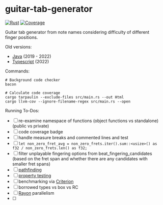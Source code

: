 # guitar-tab-generator

[![Rust](https://github.com/noahbaculi/guitar-tab-generator/actions/workflows/rust.yml/badge.svg)](https://github.com/noahbaculi/guitar-tab-generator/actions/workflows/rust.yml)
[![Coverage](https://codecov.io/gh/noahbaculi/guitar-tab-generator/branch/main/graph/badge.svg?token=BB01PPL4LF)](https://codecov.io/gh/noahbaculi/guitar-tab-generator)

Guitar tab generator from note names considering difficulty of different finger positions.

Old versions:

- [Java](https://github.com/noahbaculi/guitar-tab-generator_java) (2019 - 2022)
- [Typescript](https://github.com/noahbaculi/guitar-tab-generator_typescript) (2022)

Commands:

```shell
# Background code checker
bacon

# Calculate code coverage
cargo tarpaulin --exclude-files src/main.rs --out Html
cargo llvm-cov --ignore-filename-regex src/main.rs --open
```

Running To-Dos:

- [ ] re-examine namespace of functions (object functions vs standalone) (public vs private)
- [ ] code coverage badge
- [ ] handle measure breaks and commented lines and test
- [ ] `let non_zero_fret_avg = non_zero_frets.iter().sum::<usize>() as f32 / non_zero_frets.len() as f32;`
- [ ] filter unplayable fingering options from beat_fingering_candidates (based on the fret span and whether there are any candidates with smaller fret spans)
- [ ] [pathfinding](https://docs.rs/pathfinding/latest/pathfinding/)
- [ ] [property testing](https://altsysrq.github.io/proptest-book/)
- [ ] benchmarking via [Criterion](https://crates.io/crates/criterion)
- [ ] borrowed types vs box vs RC
- [ ] [Rayon](https://docs.rs/rayon/latest/rayon/#how-to-use-rayon) parallelism
- [ ] 